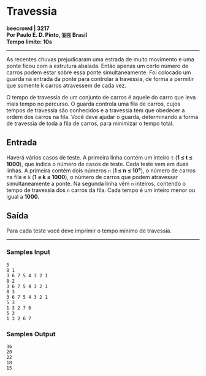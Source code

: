 # Travessia

**beecrowd | 3217**  
**Por Paulo E. D. Pinto, 🇧🇷 Brasil**  
**Tempo limite: 10s**

---

As recentes chuvas prejudicaram uma estrada de muito movimento e uma ponte ficou com a estrutura abalada. Então apenas um certo número de carros podem estar sobre essa ponte simultaneamente. Foi colocado um guarda na entrada da ponte para controlar a travessia, de forma a permitir que somente k carros atravessem de cada vez.

O tempo de travessia de um conjunto de carros é aquele do carro que leva mais tempo no percurso. O guarda controla uma fila de carros, cujos tempos de travessia são conhecidos e a travessia tem que obedecer a ordem dos carros na fila. Você deve ajudar o guarda, determinando a forma de travessia de toda a fila de carros, para minimizar o tempo total.

## Entrada

Haverá vários casos de teste. A primeira linha contém um inteiro `t` (**1 ≤ t ≤ 1000**), que indica o número de casos de teste. Cada teste vem em duas linhas. A primeira contém dois números `n` (**1 ≤ n ≤ 10⁶**), o número de carros na fila e `k` (**1 ≤ k ≤ 1000**), o número de carros que podem atravessar simultaneamente a ponte. Na segunda linha vêm `n` inteiros, contendo o tempo de travessia dos `n` carros da fila. Cada tempo é um inteiro menor ou igual a **1000**.

## Saída

Para cada teste você deve imprimir o tempo mínimo de travessia.

---

### Samples Input

```
5
8 1
3 6 7 5 4 3 2 1
8 2
3 6 7 5 4 3 2 1
8 3
3 6 7 5 4 3 2 1
5 3
1 3 2 7 6
5 3
1 3 2 6 7
```

### Samples Output

```
36
20
22
18
15
```
